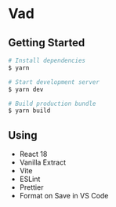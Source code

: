 # Vad

## Getting Started

```bash
# Install dependencies
$ yarn

# Start development server
$ yarn dev

# Build production bundle
$ yarn build
```

## Using

- React 18
- Vanilla Extract
- Vite
- ESLint
- Prettier
- Format on Save in VS Code
